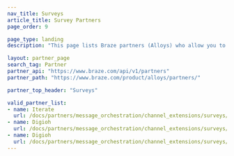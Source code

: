 ```yaml
---
nav_title: Surveys
article_title: Survey Partners
page_order: 9

page_type: landing
description: "This page lists Braze partners (Alloys) who allow you to create targeted, user-friendly surveys."

layout: partner_page
search_tag: Partner
partner_api: "https://www.braze.com/api/v1/partners"
partner_path: "https://www.braze.com/product/alloys/partners/"

partner_top_header: "Surveys"

valid_partner_list:
- name: Iterate
  url: /docs/partners/message_orchestration/channel_extensions/surveys/iterate/
- name: Digioh
  url: /docs/partners/message_orchestration/channel_extensions/surveys/digioh/
- name: Digioh
  url: /docs/partners/message_orchestration/channel_extensions/surveys/survicate/
---
```

